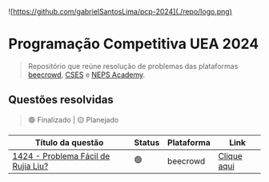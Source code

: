 ![https://github.com/gabrielSantosLima/pcp-2024](./repo/logo.png)

# Programação Competitiva UEA 2024

> Repositório que reúne resolução de problemas das plataformas [beecrowd](https://judge.beecrowd.com/), [CSES](https://cses.fi/) e [NEPS Academy](https://neps.academy/br/login).

## Questões resolvidas

> 🟢 Finalizado | 🟡 Planejado

| Título da questão                                                                       | Status | Plataforma | Link                                        |
| --------------------------------------------------------------------------------------- | ------ | ---------- | ------------------------------------------- |
| [1424 - Problema Fácil de Rujia Liu?](https://judge.beecrowd.com/pt/problems/view/1424) | 🟢     | beecrowd   | [Clique aqui](./problems/c/beecrowd/1424.c) |
